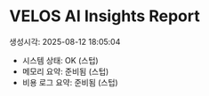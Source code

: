 ﻿# VELOS AI Insights Report
생성시각: 2025-08-12 18:05:04

- 시스템 상태: OK (스텁)
- 메모리 요약: 준비됨 (스텁)
- 비용 로그 요약: 준비됨 (스텁)


